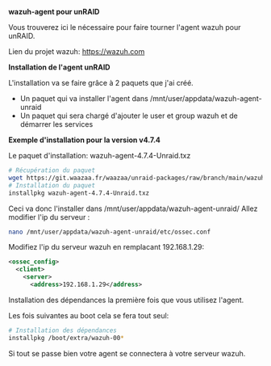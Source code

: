 **wazuh-agent pour unRAID**

Vous trouverez ici le nécessaire pour faire tourner l'agent wazuh pour unRAID.

Lien du projet wazuh: https://wazuh.com

**Installation de l'agent unRAID**

L'installation va se faire grâce à 2 paquets que j'ai créé.
- Un paquet qui va installer l'agent dans /mnt/user/appdata/wazuh-agent-unraid
- Un paquet qui sera chargé d'ajouter le user et group wazuh et de démarrer les services

**Exemple d'installation pour la version v4.7.4**

Le paquet d'installation: wazuh-agent-4.7.4-Unraid.txz
```bash
# Récupération du paquet
wget https://git.waazaa.fr/waazaa/unraid-packages/raw/branch/main/wazuh-agent/v4.7.4/wazuh-agent-4.7.4-Unraid.txz
# Installation du paquet
installpkg wazuh-agent-4.7.4-Unraid.txz
```

Ceci va donc l'installer dans /mnt/user/appdata/wazuh-agent-unraid/
Allez modifier l'ip du serveur :
```bash
nano /mnt/user/appdata/wazuh-agent-unraid/etc/ossec.conf
```

Modifiez l'ip du serveur wazuh en remplacant 192.168.1.29:
```xml
<ossec_config>
  <client>
    <server>
      <address>192.168.1.29</address>
```

Installation des dépendances la première fois que vous utilisez l'agent.

Les fois suivantes au boot cela se fera tout seul:
```bash
# Installation des dépendances
installpkg /boot/extra/wazuh-00*
```

Si tout se passe bien votre agent se connectera à votre serveur wazuh.
